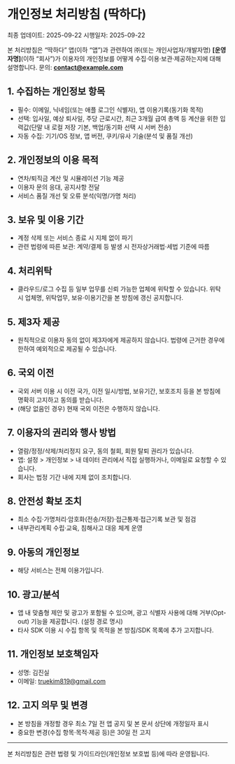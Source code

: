 # 개인정보 처리방침 (딱하다)
최종 업데이트: 2025-09-22
시행일자: 2025-09-22

본 처리방침은 “딱하다” 앱(이하 “앱”)과 관련하여 ㈜(또는 개인사업자/개발자명) **[운영자명]**(이하 “회사”)가 이용자의 개인정보를 어떻게 수집·이용·보관·제공하는지에 대해 설명합니다. 문의: **contact@example.com**

## 1. 수집하는 개인정보 항목
- 필수: 이메일, 닉네임(또는 애플 로그인 식별자), 앱 이용기록(동기화 목적)
- 선택: 입사일, 예상 퇴사일, 주당 근로시간, 최근 3개월 급여 총액 등 계산을 위한 입력값(단말 내 로컬 저장 기본, 백업/동기화 선택 시 서버 전송)
- 자동 수집: 기기/OS 정보, 앱 버전, 쿠키/유사 기술(분석 및 품질 개선)

## 2. 개인정보의 이용 목적
- 연차/퇴직금 계산 및 시뮬레이션 기능 제공
- 이용자 문의 응대, 공지사항 전달
- 서비스 품질 개선 및 오류 분석(익명/가명 처리)

## 3. 보유 및 이용 기간
- 계정 삭제 또는 서비스 종료 시 지체 없이 파기
- 관련 법령에 따른 보관: 계약/결제 등 발생 시 전자상거래법·세법 기준에 따름

## 4. 처리위탁
- 클라우드/로그 수집 등 일부 업무를 신뢰 가능한 업체에 위탁할 수 있습니다. 위탁 시 업체명, 위탁업무, 보유·이용기간을 본 방침에 갱신 공지합니다.

## 5. 제3자 제공
- 원칙적으로 이용자 동의 없이 제3자에게 제공하지 않습니다. 법령에 근거한 경우에 한하여 예외적으로 제공될 수 있습니다.

## 6. 국외 이전
- 국외 서버 이용 시 이전 국가, 이전 일시/방법, 보유기간, 보호조치 등을 본 방침에 명확히 고지하고 동의를 받습니다.
- (해당 없음인 경우) 현재 국외 이전은 수행하지 않습니다.

## 7. 이용자의 권리와 행사 방법
- 열람/정정/삭제/처리정지 요구, 동의 철회, 회원 탈퇴 권리가 있습니다.
- 앱: 설정 > 개인정보 > 내 데이터 관리에서 직접 실행하거나, 이메일로 요청할 수 있습니다.
- 회사는 법정 기간 내에 지체 없이 조치합니다.

## 8. 안전성 확보 조치
- 최소 수집·가명처리·암호화(전송/저장)·접근통제·접근기록 보관 및 점검
- 내부관리계획 수립·교육, 침해사고 대응 체계 운영

## 9. 아동의 개인정보
- 해당 서비스는 전체 이용가입니다. 

## 10. 광고/분석
- 앱 내 맞춤형 제안 및 광고가 포함될 수 있으며, 광고 식별자 사용에 대해 거부(Opt-out) 기능을 제공합니다. (설정 경로 명시)
- 타사 SDK 이용 시 수집 항목 및 목적을 본 방침/SDK 목록에 추가 고지합니다.

## 11. 개인정보 보호책임자
- 성명: 김진실
- 이메일: truekim819@gmail.com 

## 12. 고지 의무 및 변경
- 본 방침을 개정할 경우 최소 7일 전 앱 공지 및 본 문서 상단에 개정일자 표시
- 중요한 변경(수집 항목·목적·제공 등)은 30일 전 고지

---
본 처리방침은 관련 법령 및 가이드라인(개인정보 보호법 등)에 따라 운영됩니다.
